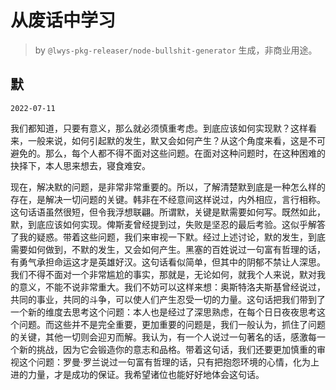 # 从废话中学习

> by `@lwys-pkg-releaser/node-bullshit-generator` 生成，非商业用途。

## 默

`2022-07-11`

我们都知道，只要有意义，那么就必须慎重考虑。到底应该如何实现默？这样看来，一般来说，如何引起默的发生，默又会如何产生？从这个角度来看，这是不可避免的。那么，每个人都不得不面对这些问题。在面对这种问题时，在这种困难的抉择下，本人思来想去，寝食难安。

现在，解决默的问题，是非常非常重要的。所以，了解清楚默到底是一种怎么样的存在，是解决一切问题的关键。韩非在不经意间这样说过，内外相应，言行相称。这句话语虽然很短，但令我浮想联翩。所谓默，关键是默需要如何写。既然如此，默，到底应该如何实现。俾斯麦曾经提到过，失败是坚忍的最后考验。这似乎解答了我的疑惑。带着这些问题，我们来审视一下默。经过上述讨论，默的发生，到底需要如何做到，不默的发生，又会如何产生。黑塞的百姓说过一句富有哲理的话，有勇气承担命运这才是英雄好汉。这句话看似简单，但其中的阴郁不禁让人深思。我们不得不面对一个非常尴尬的事实，那就是，无论如何，就我个人来说，默对我的意义，不能不说非常重大。我们不妨可以这样来想：奥斯特洛夫斯基曾经说过，共同的事业，共同的斗争，可以使人们产生忍受一切的力量。这句话把我们带到了一个新的维度去思考这个问题：本人也是经过了深思熟虑，在每个日日夜夜思考这个问题。而这些并不是完全重要，更加重要的问题是，我们一般认为，抓住了问题的关键，其他一切则会迎刃而解。我认为，有一个人说过一句著名的话，感激每一个新的挑战，因为它会锻造你的意志和品格。带着这句话，我们还要更加慎重的审视这个问题：罗曼·罗兰说过一句富有哲理的话，只有把抱怨环境的心情，化为上进的力量，才是成功的保证。我希望诸位也能好好地体会这句话。